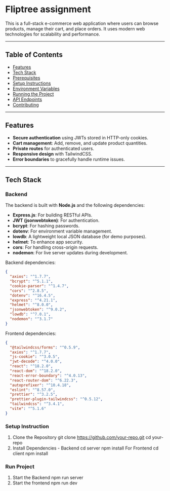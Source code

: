 # Fliptree assignment

This is a full-stack e-commerce web application where users can browse products, manage their cart, and place orders. It uses modern web technologies for scalability and performance.

---

## Table of Contents

- [Features](#features)
- [Tech Stack](#tech-stack)
- [Prerequisites](#prerequisites)
- [Setup Instructions](#setup-instructions)
- [Environment Variables](#environment-variables)
- [Running the Project](#running-the-project)
- [API Endpoints](#api-endpoints)
- [Contributing](#contributing)

---

## Features

- **Secure authentication** using JWTs stored in HTTP-only cookies.
- **Cart management**: Add, remove, and update product quantities.
- **Private routes** for authenticated users.
- **Responsive design** with TailwindCSS.
- **Error boundaries** to gracefully handle runtime issues.

---

## Tech Stack

### Backend
The backend is built with **Node.js** and the following dependencies:
- **Express.js**: For building RESTful APIs.
- **JWT (jsonwebtoken)**: For authentication.
- **bcrypt**: For hashing passwords.
- **dotenv**: For environment variable management.
- **lowdb**: A lightweight local JSON database (for demo purposes).
- **helmet**: To enhance app security.
- **cors**: For handling cross-origin requests.
- **nodemon**: For live server updates during development.

Backend dependencies:
```json
{
  "axios": "^1.7.7",
  "bcrypt": "^5.1.1",
  "cookie-parser": "^1.4.7",
  "cors": "^2.8.5",
  "dotenv": "^16.4.5",
  "express": "^4.21.1",
  "helmet": "^8.0.0",
  "jsonwebtoken": "^9.0.2",
  "lowdb": "^7.0.1",
  "nodemon": "^3.1.7"
}
```

Frontend dependencies:
```json
{
  "@tailwindcss/forms": "^0.5.9",
  "axios": "^1.7.7",
  "js-cookie": "^3.0.5",
  "jwt-decode": "^4.0.0",
  "react": "^18.2.0",
  "react-dom": "^18.2.0",
  "react-error-boundary": "^4.0.13",
  "react-router-dom": "^6.22.3",
  "autoprefixer": "^10.4.18",
  "eslint": "^8.57.0",
  "prettier": "^3.2.5",
  "prettier-plugin-tailwindcss": "^0.5.12",
  "tailwindcss": "^3.4.1",
  "vite": "^5.1.6"
}
```


### Setup Instruction
1. Clone the Repository
git clone https://github.com/your-repo.git
cd your-repo
2.  Install Dependencies - Backend
cd server
npm install
  For Frontend
cd client
npm install

### Run Project
1. Start the Backend
npm run server
2. Start the frontend
npm run dev
